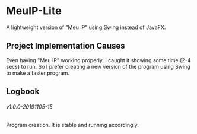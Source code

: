 # MeuIP-Lite
 A lightweight version of "Meu IP" using Swing instead of JavaFX.

## Project Implementation Causes
 Even having "Meu IP" working properly, I caught it showing some time (2-4 secs)
 to run. So I prefer creating a new version of the program using Swing to make
 a faster program.
 
## Logbook

###### v1.0.0-20191105-15

Program creation. It is stable and running accordingly.

